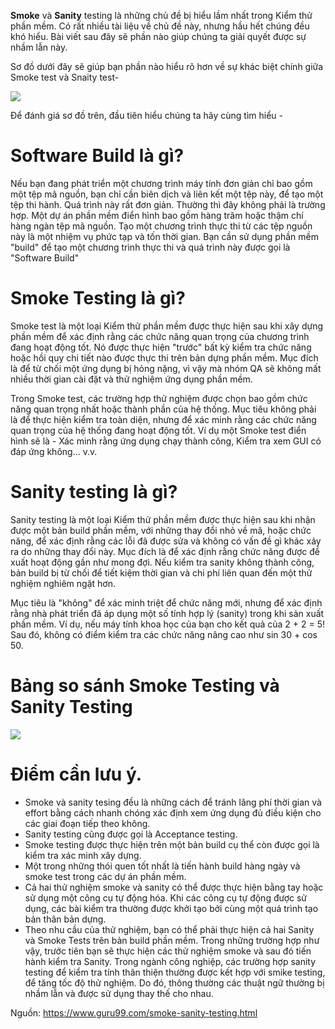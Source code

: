 **Smoke** và **Sanity** testing là những chủ đề bị hiểu lầm nhất trong Kiểm thử phần mềm. Có rất nhiều tài liệu về chủ đề này, nhưng hầu hết chúng đều khó hiểu. Bài viết sau đây sẽ phần nào giúp chúng ta giải quyết được sự nhầm lẫn này.

Sơ đồ dưới đây sẽ giúp bạn phần nào hiểu rõ hơn về sự khác biệt chính giữa Smoke test và Snaity test- 

![](https://images.viblo.asia/a3716cfa-d243-4f22-8a65-dca33ba5b1fc.PNG)

Để đánh giá sơ đồ trên, đầu tiên hiểu chúng ta hãy cùng tìm hiểu -

# Software Build là gì?
Nếu bạn đang phát triển một chương trình máy tính đơn giản chỉ bao gồm một tệp mã nguồn, bạn chỉ cần biên dịch và liên kết một tệp này, để tạo một tệp thi hành. Quá trình này rất đơn giản.
Thường thì đây không phải là trường hợp. Một dự án phần mềm điển hình bao gồm hàng trăm hoặc thậm chí hàng ngàn tệp mã nguồn. Tạo một chương trình thực thi từ các tệp nguồn này là một nhiệm vụ phức tạp và tốn thời gian.
Bạn cần sử dụng phần mềm "build" để tạo một chương trình thực thi và quá trình này được gọi là "Software Build"

# Smoke Testing là gì?
Smoke test là một loại Kiểm thử phần mềm được thực hiện sau khi xây dựng phần mềm để xác định rằng các chức năng quan trọng của chương trình đang hoạt động tốt. Nó được thực hiện "trước" bất kỳ kiểm tra chức năng hoặc hồi quy chi tiết nào được thực thi trên bản dựng phần mềm. Mục đích là để từ chối một ứng dụng bị hỏng nặng, vì vậy mà nhóm QA sẽ không mất nhiều thời gian cài đặt và thử nghiệm ứng dụng phần mềm.

Trong Smoke test, các trường hợp thử nghiệm được chọn bao gồm chức năng quan trọng nhất hoặc thành phần của hệ thống. Mục tiêu không phải là để thực hiện kiểm tra toàn diện, nhưng để xác minh rằng các chức năng quan trọng của hệ thống đang hoạt động tốt.
Ví dụ một Smoke test điển hình sẽ là - Xác minh rằng ứng dụng chạy thành công, Kiểm tra xem GUI có đáp ứng không... v.v.


# Sanity testing là gì?
Sanity testing là một loại Kiểm thử phần mềm được thực hiện sau khi nhận được một bản build phần mềm, với những thay đổi nhỏ về mã, hoặc chức năng, để xác định rằng các lỗi đã được sửa và không có vấn đề gì khác xảy ra do những thay đổi này. Mục đích là để xác định rằng chức năng được đề xuất hoạt động gần như mong đợi. Nếu kiểm tra sanity không thành công, bản build bị từ chối để tiết kiệm thời gian và chi phí liên quan đến một thử nghiệm nghiêm ngặt hơn.

Mục tiêu là "không" để xác minh triệt để chức năng mới, nhưng để xác định rằng nhà phát triển đã áp dụng một số tính hợp lý (sanity) trong khi sản xuất phần mềm. Ví dụ, nếu máy tính khoa học của bạn cho kết quả của 2 + 2 = 5! Sau đó, không có điểm kiểm tra các chức năng nâng cao như sin 30 + cos 50.

# Bảng so sánh Smoke Testing và Sanity Testing

![](https://images.viblo.asia/2c600c55-3175-42e6-b0bc-3eeacb37bb1c.PNG)


# Điểm cần lưu ý.
* Smoke và sanity tesing đều là những cách để tránh lãng phí thời gian và effort bằng cách nhanh chóng xác định xem ứng dụng đủ điều kiện cho các giai đoạn tiếp theo không.
* Sanity testing cũng được gọi là Acceptance testing.
* Smoke testing được thực hiện trên một bản build cụ thể còn được gọi là kiểm tra xác minh xây dựng.
* Một trong những thói quen tốt nhất là tiến hành build hàng ngày và smoke test trong các dự án phần mềm.
* Cả hai thử nghiệm smoke và sanity có thể được thực hiện bằng tay hoặc sử dụng một công cụ tự động hóa. Khi các công cụ tự động được sử dụng, các bài kiểm tra thường được khởi tạo bởi cùng một quá trình tạo bản thân bản dựng.
* Theo nhu cầu của thử nghiệm, bạn có thể phải thực hiện cả hai Sanity và Smoke Tests trên bản build phần mềm. Trong những trường hợp như vậy, trước tiên bạn sẽ thực hiện các thử nghiệm smoke và sau đó tiến hành kiểm tra Sanity. Trong ngành công nghiệp, các trường hợp sanity testing để kiểm tra tính thân thiện thường được kết hợp với smike testing, để tăng tốc độ thử nghiệm. Do đó, thông thường các thuật ngữ thường bị nhầm lẫn và được sử dụng thay thế cho nhau.

Nguồn: https://www.guru99.com/smoke-sanity-testing.html